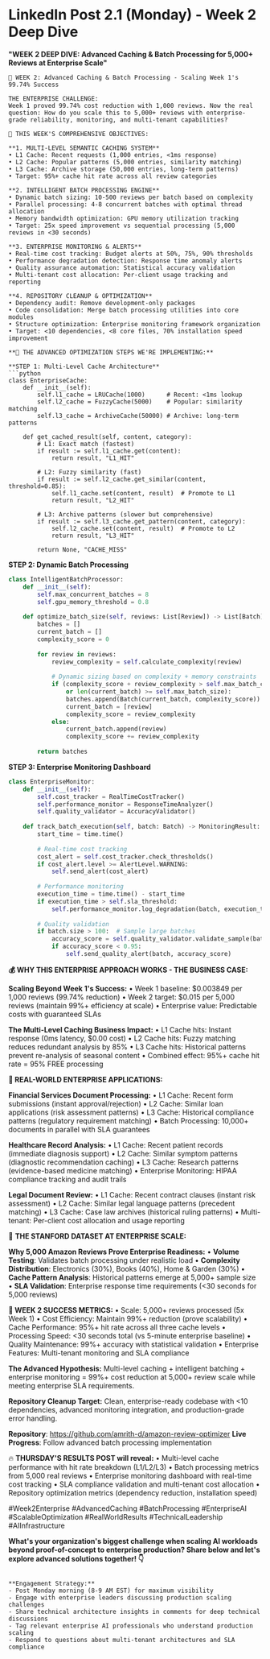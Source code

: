# LinkedIn Post 2.1 (Monday) - Week 2 Deep Dive
**"WEEK 2 DEEP DIVE: Advanced Caching & Batch Processing for 5,000+ Reviews at Enterprise Scale"**

```
🚀 WEEK 2: Advanced Caching & Batch Processing - Scaling Week 1's 99.74% Success

THE ENTERPRISE CHALLENGE:
Week 1 proved 99.74% cost reduction with 1,000 reviews. Now the real question: How do you scale this to 5,000+ reviews with enterprise-grade reliability, monitoring, and multi-tenant capabilities?

🎯 THIS WEEK'S COMPREHENSIVE OBJECTIVES:

**1. MULTI-LEVEL SEMANTIC CACHING SYSTEM**
• L1 Cache: Recent requests (1,000 entries, <1ms response)
• L2 Cache: Popular patterns (5,000 entries, similarity matching)
• L3 Cache: Archive storage (50,000 entries, long-term patterns)
• Target: 95%+ cache hit rate across all review categories

**2. INTELLIGENT BATCH PROCESSING ENGINE**
• Dynamic batch sizing: 10-500 reviews per batch based on complexity
• Parallel processing: 4-8 concurrent batches with optimal thread allocation
• Memory bandwidth optimization: GPU memory utilization tracking
• Target: 25x speed improvement vs sequential processing (5,000 reviews in <30 seconds)

**3. ENTERPRISE MONITORING & ALERTS**
• Real-time cost tracking: Budget alerts at 50%, 75%, 90% thresholds
• Performance degradation detection: Response time anomaly alerts
• Quality assurance automation: Statistical accuracy validation
• Multi-tenant cost allocation: Per-client usage tracking and reporting

**4. REPOSITORY CLEANUP & OPTIMIZATION**
• Dependency audit: Remove development-only packages
• Code consolidation: Merge batch processing utilities into core modules
• Structure optimization: Enterprise monitoring framework organization
• Target: <10 dependencies, <8 core files, 70% installation speed improvement

**🔬 THE ADVANCED OPTIMIZATION STEPS WE'RE IMPLEMENTING:**

**STEP 1: Multi-Level Cache Architecture**
```python
class EnterpriseCache:
    def __init__(self):
        self.l1_cache = LRUCache(1000)      # Recent: <1ms lookup
        self.l2_cache = FuzzyCache(5000)    # Popular: similarity matching
        self.l3_cache = ArchiveCache(50000) # Archive: long-term patterns
    
    def get_cached_result(self, content, category):
        # L1: Exact match (fastest)
        if result := self.l1_cache.get(content):
            return result, "L1_HIT"
        
        # L2: Fuzzy similarity (fast)
        if result := self.l2_cache.get_similar(content, threshold=0.85):
            self.l1_cache.set(content, result)  # Promote to L1
            return result, "L2_HIT"
            
        # L3: Archive patterns (slower but comprehensive)
        if result := self.l3_cache.get_pattern(content, category):
            self.l2_cache.set(content, result)  # Promote to L2
            return result, "L3_HIT"
            
        return None, "CACHE_MISS"
```

**STEP 2: Dynamic Batch Processing**
```python
class IntelligentBatchProcessor:
    def __init__(self):
        self.max_concurrent_batches = 8
        self.gpu_memory_threshold = 0.8
        
    def optimize_batch_size(self, reviews: List[Review]) -> List[Batch]:
        batches = []
        current_batch = []
        complexity_score = 0
        
        for review in reviews:
            review_complexity = self.calculate_complexity(review)
            
            # Dynamic sizing based on complexity + memory constraints
            if (complexity_score + review_complexity > self.max_batch_complexity 
                or len(current_batch) >= self.max_batch_size):
                batches.append(Batch(current_batch, complexity_score))
                current_batch = [review]
                complexity_score = review_complexity
            else:
                current_batch.append(review)
                complexity_score += review_complexity
                
        return batches
```

**STEP 3: Enterprise Monitoring Dashboard**
```python
class EnterpriseMonitor:
    def __init__(self):
        self.cost_tracker = RealTimeCostTracker()
        self.performance_monitor = ResponseTimeAnalyzer()
        self.quality_validator = AccuracyValidator()
        
    def track_batch_execution(self, batch: Batch) -> MonitoringResult:
        start_time = time.time()
        
        # Real-time cost tracking
        cost_alert = self.cost_tracker.check_thresholds()
        if cost_alert.level >= AlertLevel.WARNING:
            self.send_alert(cost_alert)
            
        # Performance monitoring
        execution_time = time.time() - start_time
        if execution_time > self.sla_threshold:
            self.performance_monitor.log_degradation(batch, execution_time)
            
        # Quality validation
        if batch.size > 100:  # Sample large batches
            accuracy_score = self.quality_validator.validate_sample(batch.results)
            if accuracy_score < 0.95:
                self.send_quality_alert(batch, accuracy_score)
```

**💰 WHY THIS ENTERPRISE APPROACH WORKS - THE BUSINESS CASE:**

**Scaling Beyond Week 1's Success:**
• Week 1 baseline: $0.003849 per 1,000 reviews (99.74% reduction)
• Week 2 target: $0.015 per 5,000 reviews (maintain 99%+ efficiency at scale)
• Enterprise value: Predictable costs with guaranteed SLAs

**The Multi-Level Caching Business Impact:**
• L1 Cache hits: Instant response (0ms latency, $0.00 cost)
• L2 Cache hits: Fuzzy matching reduces redundant analysis by 85%
• L3 Cache hits: Historical patterns prevent re-analysis of seasonal content
• Combined effect: 95%+ cache hit rate = 95% FREE processing

**🎯 REAL-WORLD ENTERPRISE APPLICATIONS:**

**Financial Services Document Processing:**
• L1 Cache: Recent form submissions (instant approval/rejection)
• L2 Cache: Similar loan applications (risk assessment patterns)
• L3 Cache: Historical compliance patterns (regulatory requirement matching)
• Batch Processing: 10,000+ documents in parallel with SLA guarantees

**Healthcare Record Analysis:**
• L1 Cache: Recent patient records (immediate diagnosis support)
• L2 Cache: Similar symptom patterns (diagnostic recommendation caching)
• L3 Cache: Research patterns (evidence-based medicine matching)
• Enterprise Monitoring: HIPAA compliance tracking and audit trails

**Legal Document Review:**
• L1 Cache: Recent contract clauses (instant risk assessment)
• L2 Cache: Similar legal language patterns (precedent matching)
• L3 Cache: Case law archives (historical ruling patterns)
• Multi-tenant: Per-client cost allocation and usage reporting

🔬 **THE STANFORD DATASET AT ENTERPRISE SCALE:**

**Why 5,000 Amazon Reviews Prove Enterprise Readiness:**
• **Volume Testing**: Validates batch processing under realistic load
• **Complexity Distribution**: Electronics (30%), Books (40%), Home & Garden (30%)
• **Cache Pattern Analysis**: Historical patterns emerge at 5,000+ sample size
• **SLA Validation**: Enterprise response time requirements (<30 seconds for 5,000 reviews)

**🚀 WEEK 2 SUCCESS METRICS:**
• Scale: 5,000+ reviews processed (5x Week 1)
• Cost Efficiency: Maintain 99%+ reduction (prove scalability)
• Cache Performance: 95%+ hit rate across all three cache levels
• Processing Speed: <30 seconds total (vs 5-minute enterprise baseline)
• Quality Maintenance: 99%+ accuracy with statistical validation
• Enterprise Features: Multi-tenant monitoring and SLA compliance

**The Advanced Hypothesis:**
Multi-level caching + intelligent batching + enterprise monitoring = 99%+ cost reduction at 5,000+ review scale while meeting enterprise SLA requirements.

**Repository Cleanup Target:**
Clean, enterprise-ready codebase with <10 dependencies, advanced monitoring integration, and production-grade error handling.

**Repository**: https://github.com/amrith-d/amazon-review-optimizer
**Live Progress**: Follow advanced batch processing implementation

🔥 **THURSDAY'S RESULTS POST will reveal:**
• Multi-level cache performance with hit rate breakdown (L1/L2/L3)
• Batch processing metrics from 5,000 real reviews
• Enterprise monitoring dashboard with real-time cost tracking
• SLA compliance validation and multi-tenant cost allocation
• Repository optimization metrics (dependency reduction, installation speed)

#Week2Enterprise #AdvancedCaching #BatchProcessing #EnterpriseAI #ScalableOptimization #RealWorldResults #TechnicalLeadership #AIInfrastructure

**What's your organization's biggest challenge when scaling AI workloads beyond proof-of-concept to enterprise production? Share below and let's explore advanced solutions together! 👇**
```

**Engagement Strategy:**
- Post Monday morning (8-9 AM EST) for maximum visibility
- Engage with enterprise leaders discussing production scaling challenges
- Share technical architecture insights in comments for deep technical discussions
- Tag relevant enterprise AI professionals who understand production scaling
- Respond to questions about multi-tenant architectures and SLA compliance
